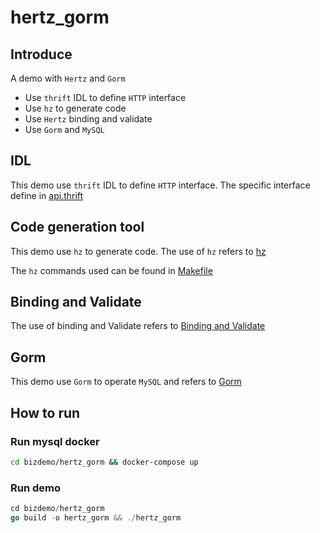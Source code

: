 # hertz_gorm

## Introduce

A demo with `Hertz` and `Gorm`

- Use `thrift` IDL to define `HTTP` interface
- Use `hz` to generate code
- Use `Hertz` binding and validate
- Use `Gorm` and `MySQL`

## IDL

This demo use `thrift` IDL to define `HTTP` interface. The specific interface define in [api.thrift](idl/api.thrift)

## Code generation tool

This demo use `hz` to generate code. The use of `hz` refers
to [hz](https://www.cloudwego.io/docs/hertz/tutorials/toolkit/toolkit/)

The `hz` commands used can be found in [Makefile](Makefile)

## Binding and Validate

The use of binding and Validate refers
to [Binding and Validate](https://www.cloudwego.io/docs/hertz/tutorials/basic-feature/binding-and-validate/)

## Gorm

This demo use `Gorm` to operate `MySQL` and refers to [Gorm](https://gorm.io/)

## How to run

### Run mysql docker

```bash
cd bizdemo/hertz_gorm && docker-compose up
```

### Run demo

```go
cd bizdemo/hertz_gorm
go build -o hertz_gorm && ./hertz_gorm
```
